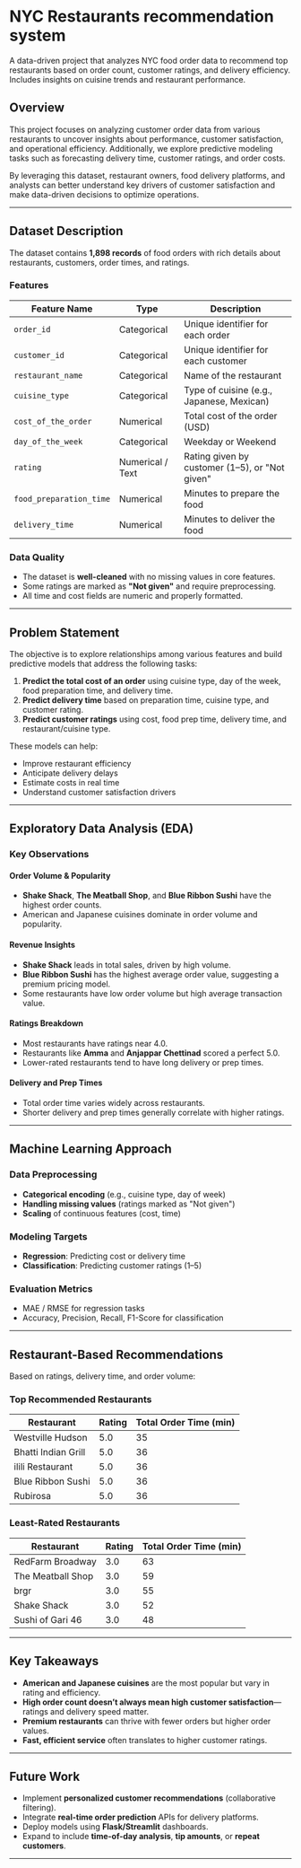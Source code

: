 # NYC Restaurants recommendation system
A data-driven project that analyzes NYC food order data to recommend top restaurants based on order count, customer ratings, and delivery efficiency. Includes insights on cuisine trends and restaurant performance.

## Overview

This project focuses on analyzing customer order data from various restaurants to uncover insights about performance, customer satisfaction, and operational efficiency. Additionally, we explore predictive modeling tasks such as forecasting delivery time, customer ratings, and order costs.

By leveraging this dataset, restaurant owners, food delivery platforms, and analysts can better understand key drivers of customer satisfaction and make data-driven decisions to optimize operations.

---

## Dataset Description

The dataset contains **1,898 records** of food orders with rich details about restaurants, customers, order times, and ratings.

### Features

| Feature Name             | Type         | Description |
|--------------------------|--------------|-------------|
| `order_id`               | Categorical  | Unique identifier for each order |
| `customer_id`            | Categorical  | Unique identifier for each customer |
| `restaurant_name`        | Categorical  | Name of the restaurant |
| `cuisine_type`           | Categorical  | Type of cuisine (e.g., Japanese, Mexican) |
| `cost_of_the_order`      | Numerical    | Total cost of the order (USD) |
| `day_of_the_week`        | Categorical  | Weekday or Weekend |
| `rating`                 | Numerical / Text | Rating given by customer (1–5), or "Not given" |
| `food_preparation_time`  | Numerical    | Minutes to prepare the food |
| `delivery_time`          | Numerical    | Minutes to deliver the food |

### Data Quality

- The dataset is **well-cleaned** with no missing values in core features.
- Some ratings are marked as **"Not given"** and require preprocessing.
- All time and cost fields are numeric and properly formatted.

---

## Problem Statement

The objective is to explore relationships among various features and build predictive models that address the following tasks:

1. **Predict the total cost of an order** using cuisine type, day of the week, food preparation time, and delivery time.
2. **Predict delivery time** based on preparation time, cuisine type, and customer rating.
3. **Predict customer ratings** using cost, food prep time, delivery time, and restaurant/cuisine type.

These models can help:
- Improve restaurant efficiency
- Anticipate delivery delays
- Estimate costs in real time
- Understand customer satisfaction drivers

---

## Exploratory Data Analysis (EDA)

### Key Observations

#### Order Volume & Popularity
- **Shake Shack**, **The Meatball Shop**, and **Blue Ribbon Sushi** have the highest order counts.
- American and Japanese cuisines dominate in order volume and popularity.

#### Revenue Insights
- **Shake Shack** leads in total sales, driven by high volume.
- **Blue Ribbon Sushi** has the highest average order value, suggesting a premium pricing model.
- Some restaurants have low order volume but high average transaction value.

#### Ratings Breakdown
- Most restaurants have ratings near 4.0.
- Restaurants like **Amma** and **Anjappar Chettinad** scored a perfect 5.0.
- Lower-rated restaurants tend to have long delivery or prep times.

#### Delivery and Prep Times
- Total order time varies widely across restaurants.
- Shorter delivery and prep times generally correlate with higher ratings.

---

## Machine Learning Approach

### Data Preprocessing
- **Categorical encoding** (e.g., cuisine type, day of week)
- **Handling missing values** (ratings marked as "Not given")
- **Scaling** of continuous features (cost, time)

### Modeling Targets
- **Regression**: Predicting cost or delivery time
- **Classification**: Predicting customer ratings (1–5)

### Evaluation Metrics
- MAE / RMSE for regression tasks
- Accuracy, Precision, Recall, F1-Score for classification

---

## Restaurant-Based Recommendations

Based on ratings, delivery time, and order volume:

### Top Recommended Restaurants
| Restaurant              | Rating | Total Order Time (min) |
|-------------------------|--------|-------------------------|
| Westville Hudson        | 5.0    | 35                      |
| Bhatti Indian Grill     | 5.0    | 36                      |
| ilili Restaurant        | 5.0    | 36                      |
| Blue Ribbon Sushi       | 5.0    | 36                      |
| Rubirosa                | 5.0    | 36                      |

### Least-Rated Restaurants
| Restaurant              | Rating | Total Order Time (min) |
|-------------------------|--------|-------------------------|
| RedFarm Broadway        | 3.0    | 63                      |
| The Meatball Shop       | 3.0    | 59                      |
| brgr                    | 3.0    | 55                      |
| Shake Shack             | 3.0    | 52                      |
| Sushi of Gari 46        | 3.0    | 48                      |

---

## Key Takeaways

- **American and Japanese cuisines** are the most popular but vary in rating and efficiency.
- **High order count doesn’t always mean high customer satisfaction**—ratings and delivery speed matter.
- **Premium restaurants** can thrive with fewer orders but higher order values.
- **Fast, efficient service** often translates to higher customer ratings.

---

## Future Work

- Implement **personalized customer recommendations** (collaborative filtering).
- Integrate **real-time order prediction** APIs for delivery platforms.
- Deploy models using **Flask/Streamlit** dashboards.
- Expand to include **time-of-day analysis**, **tip amounts**, or **repeat customers**.

---


